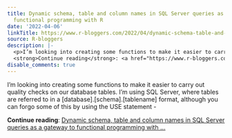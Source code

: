 ```yaml
---
title: Dynamic schema, table and column names in SQL Server queries as a gateway to
  functional programming with R
date: '2022-04-06'
linkTitle: https://www.r-bloggers.com/2022/04/dynamic-schema-table-and-column-names-in-sql-server-queries-as-a-gateway-to-functional-programming-with-r/
source: R-bloggers
description: |-
  <p>I’m looking into creating some functions to make it easier to carry out quality checks on our database tables. I’m using SQL Server, where tables are referred to in a [database].[schema].[tablename] format, although you can forgo some of this by using the USE statement -</p>
  <strong>Continue reading</strong>: <a href="https://www.r-bloggers.com/2022/04/dynamic-schema-table-and-column-names-in-sql-server-queries-as-a-gateway-to-functional-programming-with-r/">Dynamic schema, table and column names in SQL Server queries as a gateway to functional programming with ...
disable_comments: true
---
```

<p>I’m looking into creating some functions to make it easier to carry out quality checks on our database tables. I’m using SQL Server, where tables are referred to in a [database].[schema].[tablename] format, although you can forgo some of this by using the USE statement -</p>
<strong>Continue reading</strong>: <a href="https://www.r-bloggers.com/2022/04/dynamic-schema-table-and-column-names-in-sql-server-queries-as-a-gateway-to-functional-programming-with-r/">Dynamic schema, table and column names in SQL Server queries as a gateway to functional programming with ...